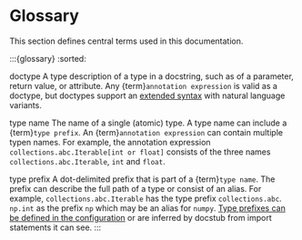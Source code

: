 # Glossary

This section defines central terms used in this documentation.

:::{glossary}
:sorted:

doctype
    A type description of a type in a docstring, such as of a parameter, return value, or attribute.
    Any {term}`annotation expression` is valid as a doctype, but doctypes support an [extended syntax](typing_syntax.md) with natural language variants.

type name
    The name of a single (atomic) type.
    A type name can include a {term}`type prefix`.
    An {term}`annotation expression` can contain multiple typen names.
    For example, the annotation expression `collections.abc.Iterable[int or float]` consists of the three names `collections.abc.Iterable`, `int` and `float`.

type prefix
    A dot-delimited prefix that is part of a {term}`type name`.
    The prefix can describe the full path of a type or consist of an alias.
    For example, `collections.abc.Iterable` has the type prefix `collections.abc`.
    `np.int` as the prefix `np` which may be an alias for `numpy`.
    [Type prefixes can be defined in the configuration](#config-type-prefixes) or are inferred by docstub from import statements it can see.
:::